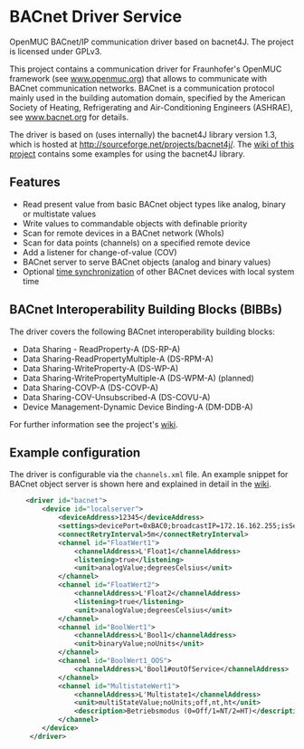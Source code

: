 # BACnet Driver Service
OpenMUC BACnet/IP communication driver based on bacnet4J. The project is licensed under GPLv3.

This project contains a communication driver for Fraunhofer's OpenMUC framework (see www.openmuc.org) that allows to communicate with BACnet communication networks. BACnet is a communication protocol mainly used in the building automation domain, specified by the American Society of Heating, Refrigerating and Air-Conditioning Engineers (ASHRAE), see www.bacnet.org for details.

The driver is based on (uses internally) the bacnet4J library version 1.3, which is hosted at http://sourceforge.net/projects/bacnet4j/. The [wiki of this project](https://github.com/openmucextensions/bacnet/wiki) contains some examples for using the bacnet4J library.

## Features
* Read present value from basic BACnet object types like analog, binary or multistate values
* Write values to commandable objects with definable priority
* Scan for remote devices in a BACnet network (WhoIs)
* Scan for data points (channels) on a specified remote device
* Add a listener for change-of-value (COV)
* BACnet server to serve BACnet objects (analog and binary values)
* Optional [time synchronization](https://github.com/openmucextensions/bacnet/wiki/Connect-to-a-device#settings) of other BACnet devices with local system time

## BACnet Interoperability Building Blocks (BIBBs)

The driver covers the following BACnet interoperability building blocks:

* Data Sharing - ReadProperty-A (DS-RP-A)
* Data Sharing-ReadPropertyMultiple-A (DS-RPM-A)
* Data Sharing-WriteProperty-A (DS-WP-A)
* Data Sharing-WritePropertyMultiple-A (DS-WPM-A) (planned)
* Data Sharing-COVP-A (DS-COVP-A)
* Data Sharing-COV-Unsubscribed-A (DS-COVU-A)
* Device Management-Dynamic Device Binding-A (DM-DDB-A)

For further information see the project's [wiki](https://github.com/openmucextensions/bacnet/wiki).

## Example configuration

The driver is configurable via the `channels.xml` file. An example snippet for BACnet object server is shown here and explained in detail in the [wiki](https://github.com/openmucextensions/bacnet/wiki).

```xml
    <driver id="bacnet">
        <device id="localserver">
            <deviceAddress>12345</deviceAddress>
            <settings>devicePort=0xBAC0;broadcastIP=172.16.162.255;isServer=true</settings>
            <connectRetryInterval>5m</connectRetryInterval>
            <channel id="FloatWert1">
                <channelAddress>L'Float1</channelAddress>
                <listening>true</listening>
                <unit>analogValue;degreesCelsius</unit>
            </channel>
            <channel id="FloatWert2">
                <channelAddress>L'Float2</channelAddress>
                <listening>true</listening>
                <unit>analogValue;degreesCelsius</unit>
            </channel>
            <channel id="BoolWert1">
                <channelAddress>L'Bool1</channelAddress>
                <unit>binaryValue;noUnits</unit>
            </channel>
            <channel id="BoolWert1_OOS">
                <channelAddress>L'Bool1#outOfService</channelAddress>
            </channel>
            <channel id="MultistateWert1">
                <channelAddress>L'Multistate1</channelAddress>
                <unit>multiStateValue;noUnits;off,nt,ht</unit>
                <description>Betriebsmodus (0=Off/1=NT/2=HT)</description>
            </channel>
        </device>
     </driver>
``` 

